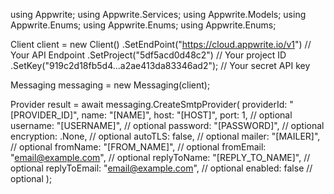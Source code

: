 using Appwrite;
using Appwrite.Services;
using Appwrite.Models;
using Appwrite.Enums;
using Appwrite.Enums;
using Appwrite.Enums;

Client client = new Client()
    .SetEndPoint("https://cloud.appwrite.io/v1") // Your API Endpoint
    .SetProject("5df5acd0d48c2") // Your project ID
    .SetKey("919c2d18fb5d4...a2ae413da83346ad2"); // Your secret API key

Messaging messaging = new Messaging(client);

Provider result = await messaging.CreateSmtpProvider(
    providerId: "[PROVIDER_ID]",
    name: "[NAME]",
    host: "[HOST]",
    port: 1, // optional
    username: "[USERNAME]", // optional
    password: "[PASSWORD]", // optional
    encryption: .None, // optional
    autoTLS: false, // optional
    mailer: "[MAILER]", // optional
    fromName: "[FROM_NAME]", // optional
    fromEmail: "email@example.com", // optional
    replyToName: "[REPLY_TO_NAME]", // optional
    replyToEmail: "email@example.com", // optional
    enabled: false // optional
);
